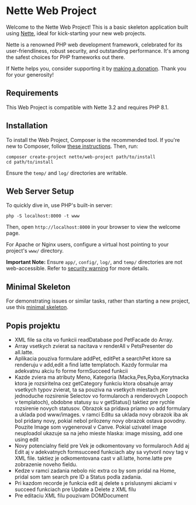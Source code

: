 Nette Web Project
=================

Welcome to the Nette Web Project! This is a basic skeleton application built using
[Nette](https://nette.org), ideal for kick-starting your new web projects.

Nette is a renowned PHP web development framework, celebrated for its user-friendliness,
robust security, and outstanding performance. It's among the safest choices
for PHP frameworks out there.

If Nette helps you, consider supporting it by [making a donation](https://nette.org/donate).
Thank you for your generosity!


Requirements
------------

This Web Project is compatible with Nette 3.2 and requires PHP 8.1.


Installation
------------

To install the Web Project, Composer is the recommended tool. If you're new to Composer,
follow [these instructions](https://doc.nette.org/composer). Then, run:

	composer create-project nette/web-project path/to/install
	cd path/to/install

Ensure the `temp/` and `log/` directories are writable.


Web Server Setup
----------------

To quickly dive in, use PHP's built-in server:

	php -S localhost:8000 -t www

Then, open `http://localhost:8000` in your browser to view the welcome page.

For Apache or Nginx users, configure a virtual host pointing to your project's `www/` directory.

**Important Note:** Ensure `app/`, `config/`, `log/`, and `temp/` directories are not web-accessible.
Refer to [security warning](https://nette.org/security-warning) for more details.


Minimal Skeleton
----------------

For demonstrating issues or similar tasks, rather than starting a new project, use
this [minimal skeleton](https://github.com/nette/web-project/tree/minimal).

Popis projektu
--------------

- XML file sa cita vo funkcii readDatabase pod PetFacade do Array.
- Array vsetkych zvierat sa nacitava v renderAll v PetsPresenter do all.latte.
- Aplikacia pouziva formulare addPet, editPet a searchPet ktore sa renderuju v add,edit a find latte templatoch. Kazdy formular ma adekvatnu akciu fo forme formSucceed funkcii
- Kazde zviera ma atributy Meno, Kategoria (Macka,Pes,Ryba,Korytnacka ktora je rozsiritelna cez getCategory funkciu ktora obsahuje array vsetkych typov zvierat, ta sa pouziva na vsetkych miestach pre jednoduche rozsirenie Selectov vo formularoch a renderovych Loopoch v templatoch), obdobne statusy su v getStatus() taktiez pre rychle rozsirenie novych statusov.
Obrazok sa pridava priamo vo add formulary a uklada pod www/images. v ramci Editu sa uklada novy obrazok iba ak bol pridany novy, pokial nebol prilozeny novy obrazok ostava povodny.
Pouzite Image som vygeneroval v Canve. Pokial uzivatel image neuploadol ukazuje sa na jeho mieste hlaska: image missing, add one using edit
- Novy potencialny field pre Vek je odkomentovany vo formularoch Add aj Edit aj v adekvatnych formsucceed funkciach aby sa vytvoril novy tag v XML file. taktiez je odkomentovana cast v all.latte, home.latte pre zobrazenie noveho fieldu.
- Kedze v ramci zadania nebolo nic extra co by som pridal na Home, pridal som tam search pre ID a Status podla zadania.
- Pri kazdom recorde je funkcia edit aj delete s prislusnymi akciami v succeed funkciach pre Update a Delete z XML filu
- Pre editaciu XML filu pouzivam DOMDocument







